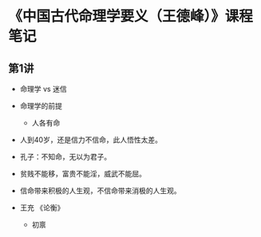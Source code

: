 # 《中国古代命理学要义（王德峰）》课程笔记

## 第1讲

- 命理学 vs 迷信

- 命理学的前提
  - 人各有命

- 人到40岁，还是信力不信命，此人悟性太差。

- 孔子：不知命，无以为君子。

- 贫贱不能移，富贵不能淫，威武不能屈。

- 信命带来积极的人生观，不信命带来消极的人生观。

- 王充 《论衡》
  - 初禀
